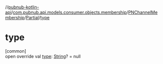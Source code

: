 //[pubnub-kotlin-api](../../../../index.md)/[com.pubnub.api.models.consumer.objects.membership](../../index.md)/[PNChannelMembership](../index.md)/[Partial](index.md)/[type](type.md)

# type

[common]\
open override val [type](type.md): [String](https://kotlinlang.org/api/latest/jvm/stdlib/kotlin/-string/index.html)? = null
